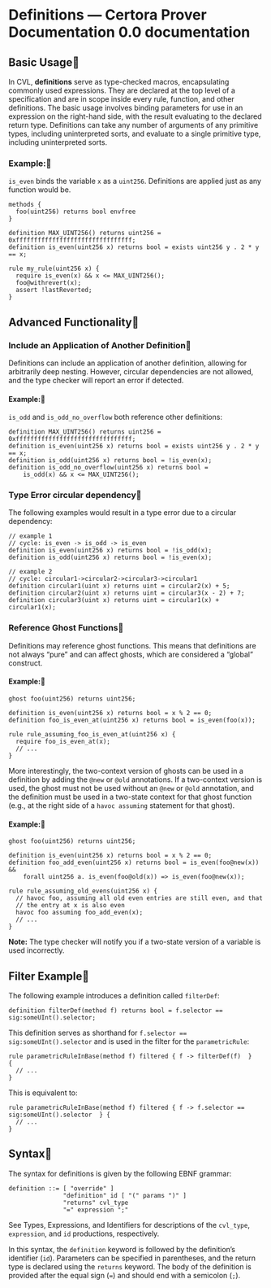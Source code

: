 # Definitions — Certora Prover Documentation 0.0 documentation
Basic Usage
---------------------------------------------------

In CVL, **definitions** serve as type-checked macros, encapsulating commonly used expressions. They are declared at the top level of a specification and are in scope inside every rule, function, and other definitions. The basic usage involves binding parameters for use in an expression on the right-hand side, with the result evaluating to the declared return type. Definitions can take any number of arguments of any primitive types, including uninterpreted sorts, and evaluate to a single primitive type, including uninterpreted sorts.

### Example:

`is_even` binds the variable `x` as a `uint256`. Definitions are applied just as any function would be.

```
methods {
  foo(uint256) returns bool envfree
}

definition MAX_UINT256() returns uint256 = 0xffffffffffffffffffffffffffffffff;
definition is_even(uint256 x) returns bool = exists uint256 y . 2 * y == x;

rule my_rule(uint256 x) {
  require is_even(x) && x <= MAX_UINT256();
  foo@withrevert(x);
  assert !lastReverted;
}

```


Advanced Functionality
-------------------------------------------------------------------------

### Include an Application of Another Definition

Definitions can include an application of another definition, allowing for arbitrarily deep nesting. However, circular dependencies are not allowed, and the type checker will report an error if detected.

#### Example:

`is_odd` and `is_odd_no_overflow` both reference other definitions:

```
definition MAX_UINT256() returns uint256 = 0xffffffffffffffffffffffffffffffff;
definition is_even(uint256 x) returns bool = exists uint256 y . 2 * y == x;
definition is_odd(uint256 x) returns bool = !is_even(x);
definition is_odd_no_overflow(uint256 x) returns bool =
    is_odd(x) && x <= MAX_UINT256();

```


### Type Error circular dependency

The following examples would result in a type error due to a circular dependency:

```
// example 1
// cycle: is_even -> is_odd -> is_even
definition is_even(uint256 x) returns bool = !is_odd(x);
definition is_odd(uint256 x) returns bool = !is_even(x);

// example 2
// cycle: circular1->circular2->circular3->circular1
definition circular1(uint x) returns uint = circular2(x) + 5;
definition circular2(uint x) returns uint = circular3(x - 2) + 7;
definition circular3(uint x) returns uint = circular1(x) + circular1(x);

```


### Reference Ghost Functions

Definitions may reference ghost functions. This means that definitions are not always “pure” and can affect ghosts, which are considered a “global” construct.

#### Example:

```
ghost foo(uint256) returns uint256;

definition is_even(uint256 x) returns bool = x % 2 == 0;
definition foo_is_even_at(uint256 x) returns bool = is_even(foo(x));

rule rule_assuming_foo_is_even_at(uint256 x) {
  require foo_is_even_at(x);
  // ...
}

```


More interestingly, the two-context version of ghosts can be used in a definition by adding the `@new` or `@old` annotations. If a two-context version is used, the ghost must not be used without an `@new` or `@old` annotation, and the definition must be used in a two-state context for that ghost function (e.g., at the right side of a `havoc assuming` statement for that ghost).

#### Example:

```
ghost foo(uint256) returns uint256;

definition is_even(uint256 x) returns bool = x % 2 == 0;
definition foo_add_even(uint256 x) returns bool = is_even(foo@new(x)) &&
    forall uint256 a. is_even(foo@old(x)) => is_even(foo@new(x));

rule rule_assuming_old_evens(uint256 x) {
  // havoc foo, assuming all old even entries are still even, and that
  // the entry at x is also even
  havoc foo assuming foo_add_even(x);
  // ...
}

```


**Note:** The type checker will notify you if a two-state version of a variable is used incorrectly.

Filter Example
---------------------------------------------------------

The following example introduces a definition called `filterDef`:

```
definition filterDef(method f) returns bool = f.selector == sig:someUInt().selector;

```


This definition serves as shorthand for `f.selector == sig:someUInt().selector` and is used in the filter for the `parametricRule`:

```
rule parametricRuleInBase(method f) filtered { f -> filterDef(f)  }
{
  // ...
}

```


This is equivalent to:

```
rule parametricRuleInBase(method f) filtered { f -> f.selector == sig:someUInt().selector  } {
  // ...
}

```


Syntax
-----------------------------------------

The syntax for definitions is given by the following EBNF grammar:

```
definition ::= [ "override" ]
               "definition" id [ "(" params ")" ]
               "returns" cvl_type
               "=" expression ";"

```


See Types, Expressions, and Identifiers for descriptions of the `cvl_type`, `expression`, and `id` productions, respectively.

In this syntax, the `definition` keyword is followed by the definition’s identifier (`id`). Parameters can be specified in parentheses, and the return type is declared using the `returns` keyword. The body of the definition is provided after the equal sign (`=`) and should end with a semicolon (`;`).
